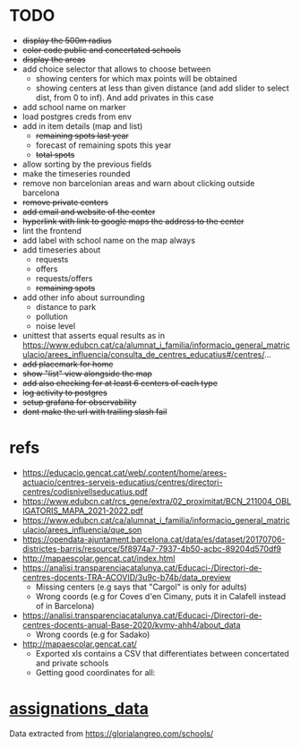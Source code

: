 # TODO
* ~~display the 500m radius~~
* ~~color code public and concertated schools~~
* ~~display the areas~~
* add choice selector that allows to choose between
  * showing centers for which max points will be obtained
  * showing centers at less than given distance (and add slider to select dist, from 0 to inf). And add privates in this case
* add school name on marker
* load postgres creds from env
* add in item details (map and list) 
  * ~~remaining spots last year~~
  * forecast of remaining spots this year
  * ~~total spots~~
* allow sorting by the previous fields
* make the timeseries rounded
* remove non barcelonian areas and warn about clicking outside barcelona
* ~~remove private centers~~
* ~~add email and website of the center~~
* ~~hyperlink with link to google maps the address to the center~~
* lint the frontend
* add label with school name on the map always
* add timeseries about
  * requests
  * offers
  * requests/offers
  * ~~remaining spots~~
* add other info about surrounding
  * distance to park
  * pollution
  * noise level
* unittest that asserts equal results as in https://www.edubcn.cat/ca/alumnat_i_familia/informacio_general_matriculacio/arees_influencia/consulta_de_centres_educatius#/centres/... 
* ~~add placemark for home~~
* ~~show "list" view alongside the map~~
* ~~add also checking for at least 6 centers of each type~~
* ~~log activity to postgres~~
* ~~setup grafana for observability~~
* ~~dont make the url with trailing slash fail~~

# refs
  * https://educacio.gencat.cat/web/.content/home/arees-actuacio/centres-serveis-educatius/centres/directori-centres/codisnivellseducatius.pdf
  * https://www.edubcn.cat/rcs_gene/extra/02_proximitat/BCN_211004_OBLIGATORIS_MAPA_2021-2022.pdf
  * https://www.edubcn.cat/ca/alumnat_i_familia/informacio_general_matriculacio/arees_influencia/que_son
  * https://opendata-ajuntament.barcelona.cat/data/es/dataset/20170706-districtes-barris/resource/5f8974a7-7937-4b50-acbc-89204d570df9
  * http://mapaescolar.gencat.cat/index.html
  * https://analisi.transparenciacatalunya.cat/Educaci-/Directori-de-centres-docents-TRA-ACOVID/3u9c-b74b/data_preview
    * Missing centers (e.g says that "Cargol" is only for adults)
    * Wrong coords (e.g for Coves d'en Cimany, puts it in Calafell instead of in Barcelona)
  * https://analisi.transparenciacatalunya.cat/Educaci-/Directori-de-centres-docents-anual-Base-2020/kvmv-ahh4/about_data
    * Wrong coords (e.g for Sadako)
  * http://mapaescolar.gencat.cat/
    * Exported xls contains a CSV that differentiates between concertated and private schools
    * Getting good coordinates for all: 


# [assignations_data](assignations_data)
Data extracted from https://glorialangreo.com/schools/

